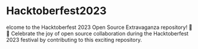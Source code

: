# Hacktoberfest2023
elcome to the Hacktoberfest 2023 Open Source Extravaganza repository! 🚀  🎉 Celebrate the joy of open source collaboration during the Hacktoberfest 2023 festival by contributing to this exciting repository.
